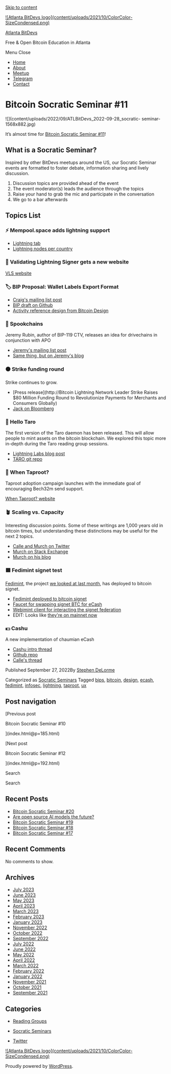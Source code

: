 [Skip to content](index.html@p=175.html#content)

[![Atlanta BitDevs logo](content/uploads/2021/10/ColorColor-
SizeCondensed.png)](index.html)

[Atlanta BitDevs](index.html)

Free & Open Bitcoin Education in Atlanta

Menu  Close

  * [Home](index.html)
  * [About](index.html@p=6.html)
  * [Meetup](https://www.meetup.com/atlantabitdevs/)
  * [Telegram](index.html@p=62.html)
  * [Contact](index.html@p=7.html)

# Bitcoin Socratic Seminar #11

![](content/uploads/2022/09/ATLBitDevs_2022-09-28_socratic-
seminar-1568x882.jpg)

It’s almost time for [Bitcoin Socratic Seminar
#11](https://www.meetup.com/atlantabitdevs/events/287231374/)!

## What is a Socratic Seminar?

Inspired by other BitDevs meetups around the US, our Socratic Seminar events
are formatted to foster debate, information sharing and lively discussion.

  1. Discussion topics are provided ahead of the event
  2. The event moderator(s) leads the audience through the topics
  3. Raise your hand to grab the mic and participate in the conversation
  4. We go to a bar afterwards

## Topics List

### ⚡️ Mempool.space adds lightning support

  * [Lightning tab](https://mempool.space/lightning)
  * [Lightning nodes per country](https://mempool.space/graphs/lightning/nodes-per-country)

### 🔑 Validating Lightning Signer gets a new website

[VLS website](https://vls.tech/)

### 🏷 BIP Proposal: Wallet Labels Export Format

  * [Craig's mailing list post](https://lists.linuxfoundation.org/pipermail/bitcoin-dev/2022-August/020887.html)
  * [BIP draft on Github](https://github.com/craigraw/bips/blob/master/bip-wallet-labels.mediawiki)
  * [Activity reference design from Bitcoin Design](https://bitcoin.design/guide/daily-spending-wallet/activity/)

### 👻 Spookchains

Jeremy Rubin, author of BIP-119 CTV, releases an idea for drivechains in
conjunction with APO

  * [Jeremy's mailing list post](https://lists.linuxfoundation.org/pipermail/bitcoin-dev/2022-September/020919.html)
  * [Same thing, but on Jeremy's blog](https://rubin.io/bitcoin/2022/09/14/drivechain-apo/)

### ⚫️ Strike funding round

Strike continues to grow.

  * [Press release](http://Bitcoin Lightning Network Leader Strike Raises $80 Million Funding Round to Revolutionize Payments for Merchants and Consumers Globally)
  * [Jack on Bloomberg](https://twitter.com/DocumentingBTC/status/1574882159575420929?s=20&t=hv0VW3hKPqml87IU6R96IA)

### 🍠 Hello Taro

The first version of the Taro daemon has been released. This will allow people
to mint assets on the bitcoin blockchain. We explored this topic more in-depth
during the Taro reading group sessions.

  * [Lightning Labs blog post](https://lightning.engineering/posts/2022-9-28-taro-launch/)
  * [TARO git repo](https://github.com/lightninglabs/taro/tree/v0.1.0-alpha)

### 🥕 When Taproot?

Taproot adoption campaign launches with the immediate goal of encouraging
Bech32m send support.

[When Taproot? website](https://whentaproot.org/)

### 🪴 Scaling vs. Capacity

Interesting discussion points. Some of these writings are 1,000 years old in
bitcoin times, but understanding these distinctions may be useful for the next
2 topics.

  * [Calle and Murch on Twitter](https://twitter.com/callebtc/status/1573274272021331970)
  * [Murch on Stack Exchange](https://bitcoin.stackexchange.com/questions/63375/what-is-the-difference-between-on-chain-scaling-and-off-chain-scaling/66534#66534)
  * [Murch on his blog](https://murch.one/posts/capacity-scalability/)

### 🟪 Fedimint signet test

[Fedimint](https://fedimint.org/), the project [we looked at last
month](https://www.meetup.com/atlantabitdevs/events/287231362/), has deployed
to bitcoin signet.

  * [Fedimint deployed to bitcoin signet](https://twitter.com/EricSirion/status/1572329210727010307)
  * [Faucet for swapping signet BTC for eCash](https://faucet.sirion.io/)
  * [Webimint client for interacting the signet federation](https://www.webimint.xyz/)
  * EDIT: Looks like [they're on mainnet now](https://twitter.com/EricSirion/status/1575154946902728709?s=20&t=8aETwL7i6KWSbFvI-2TXcw)

### 💵 Cashu

A new implementation of chaumian eCash

  * [Cashu intro thread](https://twitter.com/CashuBTC/status/1573926052950335488)
  * [Github repo](https://github.com/callebtc/cashu)
  * [Calle's thread](https://twitter.com/callebtc/status/1569986110272540674)

Published September 27, 2022By [Stephen DeLorme](author/stephen/index.html)

Categorized as [Socratic Seminars](category/socratic-seminars/index.html)
Tagged [bips](tag/bips/index.html), [bitcoin](tag/bitcoin/index.html),
[design](tag/design/index.html), [ecash](tag/ecash/index.html),
[fedimint](tag/fedimint/index.html), [infosec](tag/infosec/index.html),
[lightning](tag/lightning/index.html), [taproot](tag/taproot/index.html),
[ux](tag/ux/index.html)

## Post navigation

[Previous post

Bitcoin Socratic Seminar #10

](index.html@p=185.html)

[Next post

Bitcoin Socratic Seminar #12

](index.html@p=192.html)

Search

Search

## Recent Posts

  * [Bitcoin Socratic Seminar #20](index.html@p=316.html)
  * [Are open source AI models the future?](index.html@p=308.html)
  * [Bitcoin Socratic Seminar #19](index.html@p=300.html)
  * [Bitcoin Socratic Seminar #18](index.html@p=293.html)
  * [Bitcoin Socratic Seminar #17](index.html@p=284.html)

## Recent Comments

No comments to show.

## Archives

  * [July 2023](2023/07/index.html)
  * [June 2023](2023/06/index.html)
  * [May 2023](2023/05/index.html)
  * [April 2023](2023/04/index.html)
  * [March 2023](2023/03/index.html)
  * [February 2023](2023/02/index.html)
  * [January 2023](2023/01/index.html)
  * [November 2022](2022/11/index.html)
  * [October 2022](2022/10/index.html)
  * [September 2022](2022/09/index.html)
  * [July 2022](2022/07/index.html)
  * [June 2022](2022/06/index.html)
  * [May 2022](2022/05/index.html)
  * [April 2022](2022/04/index.html)
  * [March 2022](2022/03/index.html)
  * [February 2022](2022/02/index.html)
  * [January 2022](2022/01/index.html)
  * [November 2021](2021/11/index.html)
  * [October 2021](2021/10/index.html)
  * [September 2021](2021/09/index.html)

## Categories

  * [Reading Groups](category/reading-groups/index.html)
  * [Socratic Seminars](category/socratic-seminars/index.html)

  * [Twitter](https://twitter.com/atlantabitdevs)

[![Atlanta BitDevs logo](content/uploads/2021/10/ColorColor-
SizeCondensed.png)](index.html)

Proudly powered by [WordPress](https://wordpress.org/).


